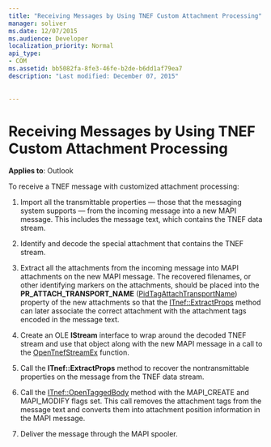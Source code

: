```yaml
---
title: "Receiving Messages by Using TNEF Custom Attachment Processing"
manager: soliver
ms.date: 12/07/2015
ms.audience: Developer
localization_priority: Normal
api_type:
- COM
ms.assetid: bb5082fa-8fe3-46fe-b2de-b6dd1af79ea7
description: "Last modified: December 07, 2015"
 
 
---
```


# Receiving Messages by Using TNEF Custom Attachment Processing

 
  
**Applies to**: Outlook 
  
To receive a TNEF message with customized attachment processing:
  
1. Import all the transmittable properties — those that the messaging system supports — from the incoming message into a new MAPI message. This includes the message text, which contains the TNEF data stream.
    
2. Identify and decode the special attachment that contains the TNEF stream.
    
3. Extract all the attachments from the incoming message into MAPI attachments on the new MAPI message. The recovered filenames, or other identifying markers on the attachments, should be placed into the **PR_ATTACH_TRANSPORT_NAME** ([PidTagAttachTransportName](pidtagattachtransportname-canonical-property.md)) property of the new attachments so that the [ITnef::ExtractProps](itnef-extractprops.md) method can later associate the correct attachment with the attachment tags encoded in the message text. 
    
4. Create an OLE **IStream** interface to wrap around the decoded TNEF stream and use that object along with the new MAPI message in a call to the [OpenTnefStreamEx](opentnefstreamex.md) function. 
    
5. Call the **ITnef::ExtractProps** method to recover the nontransmittable properties on the message from the TNEF data stream. 
    
6. Call the [ITnef::OpenTaggedBody](itnef-opentaggedbody.md) method with the MAPI_CREATE and MAPI_MODIFY flags set. This call removes the attachment tags from the message text and converts them into attachment position information in the MAPI message. 
    
7. Deliver the message through the MAPI spooler.
    

